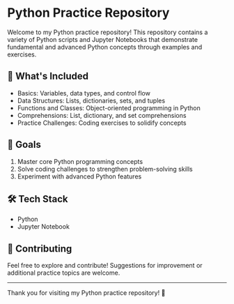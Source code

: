 # Python Practice Repository

Welcome to my Python practice repository! This repository contains a variety of Python scripts and Jupyter Notebooks that demonstrate fundamental and advanced Python concepts through examples and exercises.

## 🌟 **What's Included**
- Basics: Variables, data types, and control flow
- Data Structures: Lists, dictionaries, sets, and tuples
- Functions and Classes: Object-oriented programming in Python
- Comprehensions: List, dictionary, and set comprehensions
- Practice Challenges: Coding exercises to solidify concepts

## 📌 **Goals**
1. Master core Python programming concepts
2. Solve coding challenges to strengthen problem-solving skills
3. Experiment with advanced Python features

## 🛠️ **Tech Stack**
- Python
- Jupyter Notebook

## 🤝 **Contributing**
Feel free to explore and contribute! Suggestions for improvement or additional practice topics are welcome.

---

Thank you for visiting my Python practice repository! 🎉
 
 
